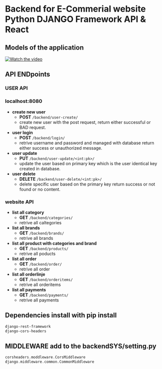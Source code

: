 # Backend for E-Commerial website Python DJANGO Framework API & React

## Models of the application
[![Watch the video](https://img.youtube.com/vi/WFWsgbD6JpA/hqdefault.jpg)](https://youtu.be/WFWsgbD6JpA)



## API ENDpoints

### USER API
### localhost:8080
- **create new user**
  - **POST** `/backend/user-create/`
  - create new user with the post request, return either successful or BAD request.
- **user login**
  - **POST** `/backend/login/`
  - retrive username and password and managed with database return either success or unauthorized message.
- **user update**
  - **PUT** `/backend/user-update/<int:pk>/`
  - update the user based on primary key which is the user identical key created in database.
- **user delete**
  - **DELETE** `/backend/user-delete/<int:pk>/`
  - delete specific user based on the primary key return success or not found or no content.

### website API
- **list all category**
  - **GET** `/backend/categories/`
  - retrive all caltegories
- **list all brands**
  - **GET** `/backend/brands/`
  - retrive all brands
- **list all product with categories and brand**
  - **GET** `/backend/products/`
  - retrive all poducts
- **list all order**
  - **GET** `/backend/order/`
  - retrive all order
- **list all orderlinje**
  - **GET** `/backend/orderitems/`
  - retrive all orderitems
- **list all payments**
  - **GET** `/backend/payments/`
  - retrive all payments 




## Dependencies install with pip install

```bash
django-rest-framework
django-cors-headers
```
## MIDDLEWARE add to the backendSYS/setting.py

```groovy
corsheaders.moddleware.CorsMiddleware
django.middleware.common.CommonMiddleware
```
